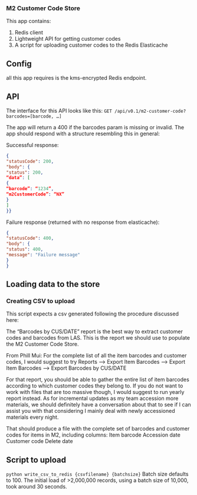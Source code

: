 ### M2 Customer Code Store

This app contains:

1. Redis client
2. Lightweight API for getting customer codes
3. A script for uploading customer codes to the Redis Elasticache

## Config

all this app requires is the kms-encrypted Redis endpoint.

## API

The interface for this API looks like this:
`GET /api/v0.1/m2-customer-code?barcodes=[barcode, …]`

The app will return a 400 if the barcodes param is missing or invalid.
The app should respond with a structure resembling this in general:

Successful response:

```json
{
"statusCode": 200,
"body": {
"status": 200,
“data”: [
{
“barcode”: “1234”,
“m2CustomerCode”: “NX”
}
]
}}
```

Failure response (returned with no response from elasticache):
```json
{
"statusCode": 400,
"body": {
"status": 400,
"message": "Failure message"
}
}
```
## Loading data to the store

### Creating CSV to upload

This script expects a csv generated following the procedure discussed here:

The “Barcodes by CUS/DATE” report is the best way to extract customer codes and barcodes from LAS. This is the report we should use to populate the M2 Customer Code Store.

From Phill Mui:
For the complete list of all the item barcodes and customer codes, I would suggest to try Reports --> Export Item Barcodes --> Export Item Barcodes --> Export Barcodes by CUS/DATE

For that report, you should be able to gather the entire list of item barcodes according to which customer codes they belong to. If you do not want to work with files that are too massive though, I would suggest to run yearly report instead. As for incremental updates as my team accession more materials, we should definitely have a conversation about that to see if I can assist you with that considering I mainly deal with newly accessioned materials every night.

That should produce a file with the complete set of barcodes and customer codes for items in M2, including columns:
Item barcode
Accession date
Customer code
Delete date

## Script to upload

`python write_csv_to_redis {csvfilename} {batchsize}`
Batch size defaults to 100. The initial load of >2,000,000 records, using a batch size of 10,000, took around 30 seconds.
